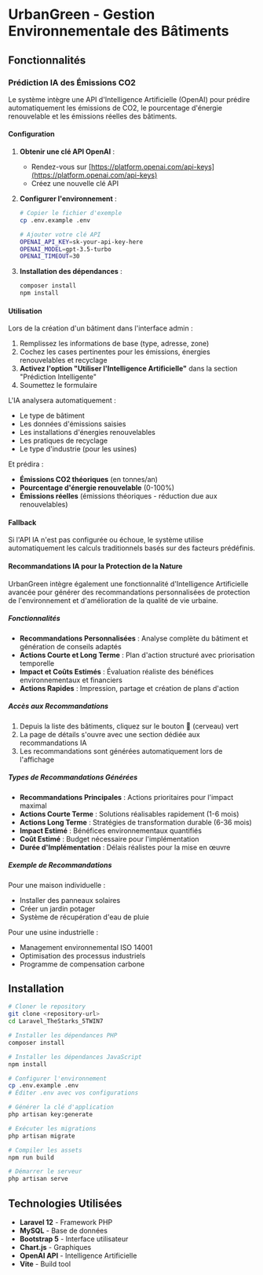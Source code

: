 # UrbanGreen - Gestion Environnementale des Bâtiments

## Fonctionnalités

### Prédiction IA des Émissions CO2

Le système intègre une API d'Intelligence Artificielle (OpenAI) pour prédire automatiquement les émissions de CO2, le pourcentage d'énergie renouvelable et les émissions réelles des bâtiments.

#### Configuration

1. **Obtenir une clé API OpenAI** :
   - Rendez-vous sur [https://platform.openai.com/api-keys](https://platform.openai.com/api-keys)
   - Créez une nouvelle clé API

2. **Configurer l'environnement** :
   ```bash
   # Copier le fichier d'exemple
   cp .env.example .env

   # Ajouter votre clé API
   OPENAI_API_KEY=sk-your-api-key-here
   OPENAI_MODEL=gpt-3.5-turbo
   OPENAI_TIMEOUT=30
   ```

3. **Installation des dépendances** :
   ```bash
   composer install
   npm install
   ```

#### Utilisation

Lors de la création d'un bâtiment dans l'interface admin :

1. Remplissez les informations de base (type, adresse, zone)
2. Cochez les cases pertinentes pour les émissions, énergies renouvelables et recyclage
3. **Activez l'option "Utiliser l'Intelligence Artificielle"** dans la section "Prédiction Intelligente"
4. Soumettez le formulaire

L'IA analysera automatiquement :
- Le type de bâtiment
- Les données d'émissions saisies
- Les installations d'énergies renouvelables
- Les pratiques de recyclage
- Le type d'industrie (pour les usines)

Et prédira :
- **Émissions CO2 théoriques** (en tonnes/an)
- **Pourcentage d'énergie renouvelable** (0-100%)
- **Émissions réelles** (émissions théoriques - réduction due aux renouvelables)

#### Fallback

Si l'API IA n'est pas configurée ou échoue, le système utilise automatiquement les calculs traditionnels basés sur des facteurs prédéfinis.

#### Recommandations IA pour la Protection de la Nature

UrbanGreen intègre également une fonctionnalité d'Intelligence Artificielle avancée pour générer des recommandations personnalisées de protection de l'environnement et d'amélioration de la qualité de vie urbaine.

##### Fonctionnalités

- **Recommandations Personnalisées** : Analyse complète du bâtiment et génération de conseils adaptés
- **Actions Courte et Long Terme** : Plan d'action structuré avec priorisation temporelle
- **Impact et Coûts Estimés** : Évaluation réaliste des bénéfices environnementaux et financiers
- **Actions Rapides** : Impression, partage et création de plans d'action

##### Accès aux Recommandations

1. Depuis la liste des bâtiments, cliquez sur le bouton 🧠 (cerveau) vert
2. La page de détails s'ouvre avec une section dédiée aux recommandations IA
3. Les recommandations sont générées automatiquement lors de l'affichage

##### Types de Recommandations Générées

- **Recommandations Principales** : Actions prioritaires pour l'impact maximal
- **Actions Courte Terme** : Solutions réalisables rapidement (1-6 mois)
- **Actions Long Terme** : Stratégies de transformation durable (6-36 mois)
- **Impact Estimé** : Bénéfices environnementaux quantifiés
- **Coût Estimé** : Budget nécessaire pour l'implémentation
- **Durée d'Implémentation** : Délais réalistes pour la mise en œuvre

##### Exemple de Recommandations

Pour une maison individuelle :
- Installer des panneaux solaires
- Créer un jardin potager
- Système de récupération d'eau de pluie

Pour une usine industrielle :
- Management environnemental ISO 14001
- Optimisation des processus industriels
- Programme de compensation carbone

## Installation

```bash
# Cloner le repository
git clone <repository-url>
cd Laravel_TheStarks_5TWIN7

# Installer les dépendances PHP
composer install

# Installer les dépendances JavaScript
npm install

# Configurer l'environnement
cp .env.example .env
# Éditer .env avec vos configurations

# Générer la clé d'application
php artisan key:generate

# Exécuter les migrations
php artisan migrate

# Compiler les assets
npm run build

# Démarrer le serveur
php artisan serve
```

## Technologies Utilisées

- **Laravel 12** - Framework PHP
- **MySQL** - Base de données
- **Bootstrap 5** - Interface utilisateur
- **Chart.js** - Graphiques
- **OpenAI API** - Intelligence Artificielle
- **Vite** - Build tool